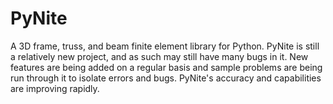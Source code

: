 # PyNite
A 3D frame, truss, and beam finite element library for Python. PyNite is still a relatively new project, and as such may still have many bugs in it. New features are being added on a regular basis and sample problems are being run through it to isolate errors and bugs. PyNite's accuracy and capabilities are improving rapidly.
